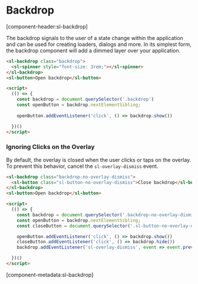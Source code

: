 # Backdrop

[component-header:sl-backdrop]

The backdrop signals to the user of a state change within the application and can be used for creating loaders, dialogs and more. In its simplest form, the backdrop component will add a dimmed layer over your application.

```html preview
<sl-backdrop class="backdrop">
  <sl-spinner style="font-size: 3rem;"></sl-spinner>
</sl-backdrop>
<sl-button>Open backdrop</sl-button>

<script>
  (() => {
    const backdrop = document.querySelector('.backdrop')
    const openButton = backdrop.nextElementSibling;
    
    openButton.addEventListener('click', () => backdrop.show())

  })()
</script>
```

### Ignoring Clicks on the Overlay

By default, the overlay is closed when the user clicks or taps on the overlay. To prevent this behavior, cancel the `sl-overlay-dismiss` event.

```html preview
<sl-backdrop class="backdrop-no-overlay-dismiss">
  <sl-button class="sl-button-no-overlay-dismiss">Close backdrop</sl-button>
</sl-backdrop>
<sl-button>Open backdrop</sl-button>

<script>
  (() => {
    const backdrop = document.querySelector('.backdrop-no-overlay-dismiss')
    const openButton = backdrop.nextElementSibling;
    const closeButton = document.querySelector('.sl-button-no-overlay-dismiss')

    openButton.addEventListener('click', () => backdrop.show())
    closeButton.addEventListener('click', () => backdrop.hide())
    backdrop.addEventListener('sl-overlay-dismiss', event => event.preventDefault());

  })()
</script>
```

[component-metadata:sl-backdrop]